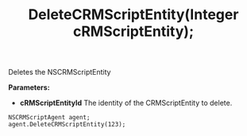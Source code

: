 ﻿---
uid: crmscript_ref_NSCRMScriptAgent_DeleteCRMScriptEntity
title: DeleteCRMScriptEntity(Integer cRMScriptEntity);
intellisense: NSCRMScriptAgent.DeleteCRMScriptEntity
keywords: NSCRMScriptAgent, DeleteCRMScriptEntity
so.topic: reference
---

Deletes the NSCRMScriptEntity
  
**Parameters:**
 - **cRMScriptEntityId** The identity of the CRMScriptEntity to delete.

```crmscript
NSCRMScriptAgent agent;
agent.DeleteCRMScriptEntity(123);
```

